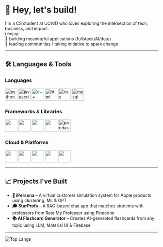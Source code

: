 # 👋 Hey, let's build!

I'm a CS student at UOWD who loves exploring the intersection of tech, business, and impact.</br>
i enjoy:</br>
🚀 building meaningful applications (fullstack/AI/data)  
🤝 leading communities / taking initiative to spark change  

---

## 🛠️ Languages & Tools

### Languages 
<p align="left">
  <img src="https://cdn.jsdelivr.net/gh/devicons/devicon/icons/python/python-original.svg" width="40" alt="python"/>  
  <img src="https://cdn.jsdelivr.net/gh/devicons/devicon/icons/javascript/javascript-original.svg" width="40" alt="javascript"/>  
  <img src="https://cdn.jsdelivr.net/gh/devicons/devicon/icons/cplusplus/cplusplus-original.svg" width="40"/ alt="c++">
  <img src="https://cdn.jsdelivr.net/gh/devicons/devicon/icons/html5/html5-original.svg" width="40"/ alt="html">
  <img src="https://cdn.jsdelivr.net/gh/devicons/devicon/icons/css3/css3-original.svg" width="40"/ alt="css">
  <img src="https://cdn.jsdelivr.net/gh/devicons/devicon/icons/mysql/mysql-original.svg" width="40" alt="mysql"/>  
</p>

### Frameworks & Libraries
<p align="left">
  <img src="https://cdn.jsdelivr.net/gh/devicons/devicon/icons/react/react-original.svg" width="40"/>  
  <img src="https://cdn.jsdelivr.net/gh/devicons/devicon/icons/fastapi/fastapi-original.svg" width="40"/>  
  <img src="https://cdn.jsdelivr.net/gh/devicons/devicon/icons/nodejs/nodejs-original.svg" width="40"/>  
  <img src="https://cdn.jsdelivr.net/gh/devicons/devicon/icons/mongodb/mongodb-original.svg" width="40"/>  
  <img src="https://cdn.jsdelivr.net/gh/devicons/devicon/icons/pandas/pandas-original.svg" width="40" alt="pandas"/>
</p>

### Cloud & Platforms  
<p align="left">
  <img src="https://cdn.jsdelivr.net/gh/devicons/devicon/icons/amazonwebservices/amazonwebservices-original-wordmark.svg" width="40"/>  
  <img src="https://cdn.jsdelivr.net/gh/devicons/devicon/icons/github/github-original.svg" width="40"/>  
  <img src="https://cdn.jsdelivr.net/gh/devicons/devicon/icons/git/git-original.svg" width="40"/>
  <img src="https://cdn.jsdelivr.net/gh/devicons/devicon/icons/figma/figma-original.svg" width="40"/>  
  <img src="https://img.icons8.com/color/48/000000/power-bi.png" width="40"/>  
</p>

---

## 📈 Projects I've Built

- **🧠 iPersona** – A virtual customer simulation system for Apple products using clustering, ML & GPT  
- **🎓 StarProfs** – A RAG-based chat app that matches students with professors from Rate My Professor using Pinecone
- **📚 AI Flashcard Generator** – Creates AI-generated flashcards from any topic using LLM, Material UI & Firebase

---

![Top Langs](https://github-readme-stats-saadiyahcodes-projects.vercel.app/api/top-langs/?username=SaadiyahCodes&layout=compact)

